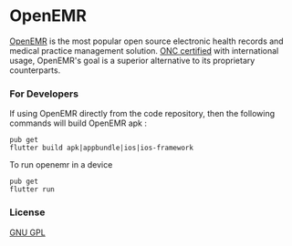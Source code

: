 # OpenEMR

[OpenEMR](https://open-emr.org) is the most popular open source electronic health records and medical practice management solution. [ONC certified](https://open-emr.org/wiki/index.php/OpenEMR_Wiki_Home_Page#ONC_Ambulatory_EHR_Certification) with international usage, OpenEMR's goal is a superior alternative to its proprietary counterparts.

### For Developers

If using OpenEMR directly from the code repository, then the following commands will build OpenEMR apk :

```shell
pub get
flutter build apk|appbundle|ios|ios-framework
```

To run openemr in a device
```shell
pub get
flutter run
```

### License

[GNU GPL](LICENSE)
